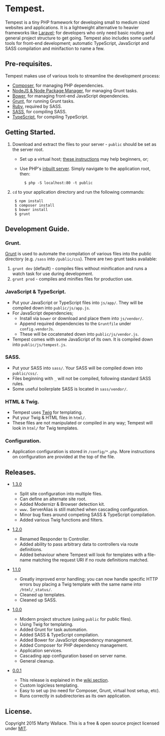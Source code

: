 # Tempest.

Tempest is a tiny PHP framework for developing small to medium sized websites and applications. It is a lightweight alternative to heavier frameworks like [Laravel](http://laravel.com/); for developers who only need basic routing and general project structure to get going. Tempest also includes some useful tools for front-end development; automatic TypeScript, JavaScript and SASS compilation and minifaction to name a few.

## Pre-requisites.

Tempest makes use of various tools to streamline the development process:

* [Composer](https://getcomposer.org/), for managing PHP dependencies.
* [NodeJS & Node Package Manager](http://nodejs.org/), for managing Grunt tasks.
* [Bower](http://bower.io/), for managing front-end JavaScript dependencies.
* [Grunt](http://gruntjs.com/), for running Grunt tasks.
* [Ruby](http://rubyinstaller.org/), required by SASS.
* [SASS](http://sass-lang.com/install), for compiling SASS.
* [TypeScript](http://www.typescriptlang.org/#Download), for compiling TypeScript.

## Getting Started.

1. Download and extract the files to your server - `public` should be set as the server root.
	* Set up a virtual host; [these instructions](http://sawmac.com/xampp/virtualhosts/) may help beginners, or;
	* Use PHP's [inbuilt server](http://php.net/manual/en/features.commandline.webserver.php). Simply navigate to the application root, then:

			$ php -S localhost:80 -t public

2. `cd` to your application directory and run the following commands:

		$ npm install
		$ composer install
		$ bower install
		$ grunt

## Development Guide.

### Grunt.

[Grunt](http://gruntjs.com/) is used to automate the compilation of various files into the public directory (e.g. `/sass` into `/public/css`). There are two grunt tasks available:

1. `grunt dev` (default) - compiles files without minification and runs a watch task for use during development.
2. `grunt prod` - compiles and minifies files for production use.

### JavaScript & TypeScript.

* Put your JavaScript or TypeScript files into `js/app/`. They will be compiled down into `public/js/app.js`.
* For JavaScript dependencies;
	* Install via `bower` or download and place them into `js/vendor/`.
	* Append required dependencies to the `Gruntfile` under `config.vendorJs`.
	* These will be cocatenated down into `public/js/vendor.js`.
* Tempest comes with some JavaScript of its own. It is compiled down into `public/js/tempest.js`.

### SASS.

* Put your SASS into `sass/`. Your SASS will be compiled down into `public/css/`.
* Files beginning with `_` will not be compiled, following standard SASS rules.
* Some useful boilerplate SASS is located in `sass/vendor/`.

### HTML & Twig.

* Tempest uses [Twig](http://twig.sensiolabs.org/) for templating.
* Put your Twig & HTML files in `html/`.
* These files are not manipulated or compiled in any way; Tempest will look in `html/` for Twig templates.

### Configuration.

* Application configuration is stored in `/config/*.php`. More instructions on configuration are provided at the top of the file.

## Releases.

* [1.3.0](https://github.com/MartyWallace/Tempest/releases/tag/1.2.0)
	* Split site configuration into multiple files.
	* Can define an alternate site root.
	* Added Modernizr & Browser detection kit.
	* `www.` ServerAlias is still matched when cascading configuration.
	* Minor bug fixes around competing SASS & TypeScript compilation.
	* Added various Twig functions and filters.

* [1.2.0](https://github.com/MartyWallace/Tempest/releases/tag/1.2.0)
	* Renamed Responder to Controller.
	* Added ability to pass arbitrary data to controllers via route definitions.
	* Added behaviour where Tempest will look for templates with a file-name matching the request URI if no route definitions matched.

* [1.1.0](https://github.com/MartyWallace/Tempest/releases/tag/1.1.0)
	* Greatly improved error handling; you can now handle specific HTTP errors buy placing a Twig template with the same name into `/html/_status/`.
	* Cleaned up templates.
	* Cleaned up SASS.

* [1.0.0](https://github.com/MartyWallace/Tempest/releases/tag/1.0.0)
	* Modern project structure (using `public` for public files).
	* Using Twig for templating.
	* Added Grunt for task automation.
	* Added SASS & TypeScript compilation.
	* Added Bower for JavaScript dependency management.
	* Added Composer for PHP dependency management.
	* Application services.
	* Cascading app configuration based on server name.
	* General cleanup.

* [0.0.1](https://github.com/MartyWallace/Tempest/releases/tag/0.0.1)
	* This release is explained in the [wiki section](https://github.com/MartyWallace/Tempest/wiki).
    * Custom logicless templating.
    * Easy to set up (no need for Composer, Grunt, virtual host setup, etc).
    * Runs correctly in subdirectories as its own application.

## License.

Copyright 2015 Marty Wallace. This is a free & open source project licensed under [MIT](http://opensource.org/licenses/MIT).